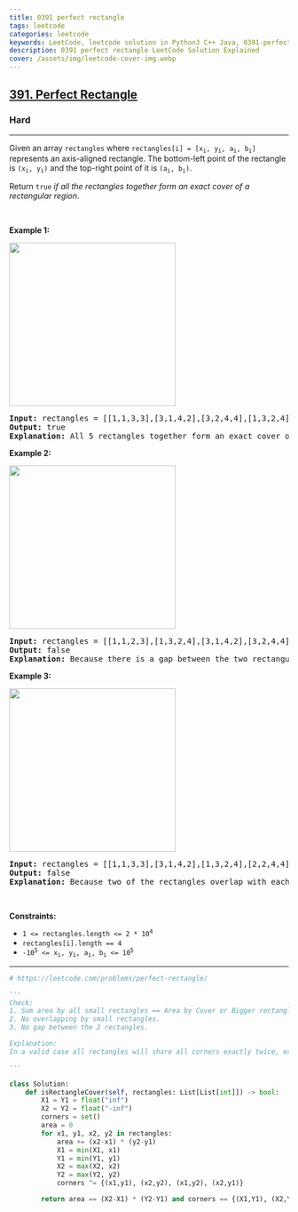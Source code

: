 ```yaml
---
title: 0391 perfect rectangle
tags: leetcode
categories: leetcode
keywords: LeetCode, leetcode solution in Python3 C++ Java, 0391-perfect-rectangle solution
description: 0391 perfect rectangle LeetCode Solution Explained
cover: /assets/img/leetcode-cover-img.webp
---
```





<h2><a href="https://leetcode.com/problems/perfect-rectangle/">391. Perfect Rectangle</a></h2><h3>Hard</h3><hr><div><p>Given an array <code>rectangles</code> where <code>rectangles[i] = [x<sub>i</sub>, y<sub>i</sub>, a<sub>i</sub>, b<sub>i</sub>]</code> represents an axis-aligned rectangle. The bottom-left point of the rectangle is <code>(x<sub>i</sub>, y<sub>i</sub>)</code> and the top-right point of it is <code>(a<sub>i</sub>, b<sub>i</sub>)</code>.</p>

<p>Return <code>true</code> <em>if all the rectangles together form an exact cover of a rectangular region</em>.</p>

<p>&nbsp;</p>
<p><strong class="example">Example 1:</strong></p>
<img alt="" src="https://assets.leetcode.com/uploads/2021/03/27/perectrec1-plane.jpg" style="width: 300px; height: 294px;">
<pre><strong>Input:</strong> rectangles = [[1,1,3,3],[3,1,4,2],[3,2,4,4],[1,3,2,4],[2,3,3,4]]
<strong>Output:</strong> true
<strong>Explanation:</strong> All 5 rectangles together form an exact cover of a rectangular region.
</pre>

<p><strong class="example">Example 2:</strong></p>
<img alt="" src="https://assets.leetcode.com/uploads/2021/03/27/perfectrec2-plane.jpg" style="width: 300px; height: 294px;">
<pre><strong>Input:</strong> rectangles = [[1,1,2,3],[1,3,2,4],[3,1,4,2],[3,2,4,4]]
<strong>Output:</strong> false
<strong>Explanation:</strong> Because there is a gap between the two rectangular regions.
</pre>

<p><strong class="example">Example 3:</strong></p>
<img alt="" src="https://assets.leetcode.com/uploads/2021/03/27/perfecrrec4-plane.jpg" style="width: 300px; height: 294px;">
<pre><strong>Input:</strong> rectangles = [[1,1,3,3],[3,1,4,2],[1,3,2,4],[2,2,4,4]]
<strong>Output:</strong> false
<strong>Explanation:</strong> Because two of the rectangles overlap with each other.
</pre>

<p>&nbsp;</p>
<p><strong>Constraints:</strong></p>

<ul>
	<li><code>1 &lt;= rectangles.length &lt;= 2 * 10<sup>4</sup></code></li>
	<li><code>rectangles[i].length == 4</code></li>
	<li><code>-10<sup>5</sup> &lt;= x<sub>i</sub>, y<sub>i</sub>, a<sub>i</sub>, b<sub>i</sub> &lt;= 10<sup>5</sup></code></li>
</ul>
</div>

---




```python
# https://leetcode.com/problems/perfect-rectangle/

'''
Check:
1. Sum area by all small rectangles == Area by Cover or Bigger rectangle.
2. No overlapping by small rectangles.
3. No gap between the 2 rectangles.

Explanation: 
In a valid case all rectangles will share all corners exactly twice, except the four corners of the final rectangle. Using the set symmetric difference will remove these doubled corners and only leave the four corners of the final rectangle. Sum the areas of the individual rectangles and compare it to the area of the final rectangle

'''

class Solution:
    def isRectangleCover(self, rectangles: List[List[int]]) -> bool:
        X1 = Y1 = float("inf")
        X2 = Y2 = float("-inf")
        corners = set()
        area = 0
        for x1, y1, x2, y2 in rectangles:
            area += (x2-x1) * (y2-y1)
            X1 = min(X1, x1)
            Y1 = min(Y1, y1)
            X2 = max(X2, x2)
            Y2 = max(Y2, y2)
            corners ^= {(x1,y1), (x2,y2), (x1,y2), (x2,y1)}

        return area == (X2-X1) * (Y2-Y1) and corners == {(X1,Y1), (X2,Y2), (X1,Y2), (X2,Y1)}
```
